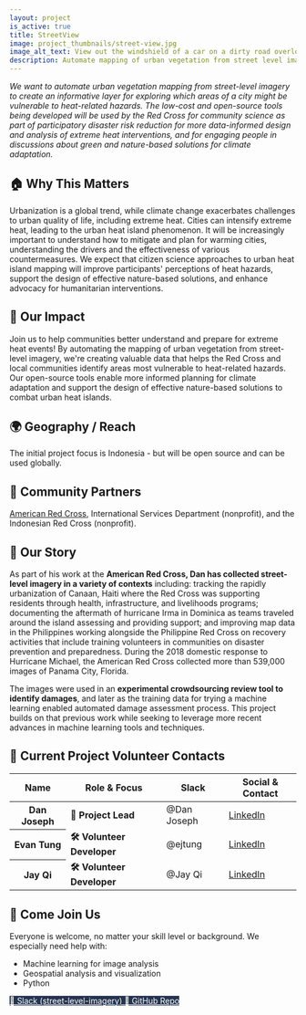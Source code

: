 ```yaml
---
layout: project
is_active: true
title: StreetView
image: project_thumbnails/street-view.jpg
image_alt_text: View out the windshield of a car on a dirty road overlooking a sprawling beige city. Visible is a Red Cross symbol on the car hood and a dash camera mounted to the windshield.
description: Automate mapping of urban vegetation from street level imagery to create a layer for exploring which areas of a city might be at greater risk during future heat waves.
---
```


<section class="bg-base-lightest padding-y-4 usa-prose maxw-none">
  <div class="grid-container usa-prose">
  <em>We want to automate urban vegetation mapping from street-level imagery to create an informative layer for exploring which areas of a city might be vulnerable to heat-related hazards. The low-cost and open-source tools being developed will be used by the Red Cross for community science as part of participatory disaster risk reduction for more data-informed design and analysis of extreme heat interventions, and for engaging people in discussions about green and nature-based solutions for climate adaptation.</em>
  </div>
</section>

<section class="padding-y-1 usa-prose maxw-none">
  <div class="grid-container">
    <h2 class="font-sans-lg">🏠 Why This Matters</h2>
    <p>Urbanization is a global trend, while climate change exacerbates challenges to urban quality of life, including extreme heat. Cities can intensify extreme heat, leading to the urban heat island phenomenon. It will be increasingly important to understand how to mitigate and plan for warming cities, understanding the drivers and the effectiveness of various countermeasures. We expect that citizen science approaches to urban heat island mapping will improve participants' perceptions of heat hazards, support the design of effective nature-based solutions, and enhance advocacy for humanitarian interventions.</p>
  </div>
</section>

<section class="padding-y-1 usa-prose maxw-none">
  <div class="grid-container">
    <h2 class="font-sans-lg">🚀 Our Impact</h2>
    <p>Join us to help communities better understand and prepare for extreme heat events! By automating the mapping of urban vegetation from street-level imagery, we're creating valuable data that helps the Red Cross and local communities identify areas most vulnerable to heat-related hazards. Our open-source tools enable more informed planning for climate adaptation and support the design of effective nature-based solutions to combat urban heat islands.</p>
  </div>
</section>

<section class="padding-y-1 usa-prose maxw-none">
  <div class="grid-container">
    <h2 class="font-sans-lg">🌍 Geography / Reach</h2>
    <p>The initial project focus is Indonesia - but will be open source and can be used globally.</p>
  </div>
</section>

<section class="padding-y-1 usa-prose maxw-none">
  <div class="grid-container">
    <h2 class="font-sans-lg">🤝 Community Partners</h2>
      <a href="https://www.redcrossblood.org/" class="usa-link usa-link--external" target="_blank" rel="noopener noreferrer"> American Red Cross</a>, International Services Department (nonprofit), and the Indonesian Red Cross (nonprofit).
  </div>
</section>

<section class="padding-y-1 usa-prose maxw-none">
  <div class="grid-container">
    <h2 class="font-sans-lg">📖 Our Story</h2>
    <p>As part of his work at the <strong>American Red Cross, Dan has collected street-level imagery in a variety of contexts</strong> including: tracking the rapidly urbanization of Canaan, Haiti where the Red Cross was supporting residents through health, infrastructure, and livelihoods programs; documenting the aftermath of hurricane Irma in Dominica as teams traveled around the island assessing and providing support; and improving map data in the Philippines working alongside the Philippine Red Cross on recovery activities that include training volunteers in communities on disaster prevention and preparedness. During the 2018 domestic response to Hurricane Michael, the American Red Cross collected more than 539,000 images of Panama City, Florida.</p>
    <p>The images were used in an <strong>experimental crowdsourcing review tool to identify damages</strong>, and later as the training data for trying a machine learning enabled automated damage assessment process. This project builds on that previous work while seeking to leverage more recent advances in machine learning tools and techniques.</p>
  </div>
</section>

<section class="padding-y-1 usa-prose maxw-none">
  <div class="grid-container">
    <h2 class="font-sans-xl margin-bottom-2">📇 Current Project Volunteer Contacts</h2>
    <table class="usa-table usa-table--striped usa-table--borderless">
      <thead>
        <tr>
          <th scope="col" class="font-sans-sm text-no-wrap">Name</th>
          <th scope="col" class="font-sans-sm text-no-wrap">Role & Focus</th>
          <th scope="col" class="font-sans-sm text-no-wrap">Slack</th>
          <th scope="col" class="font-sans-sm text-no-wrap">Social & Contact</th>
        </tr>
      </thead>
      <tbody>
        <tr>
          <th scope="row" class="text-no-wrap">Dan Joseph</th>
          <td>
            <strong>🧩 Project Lead</strong><br>
          </td>
          <td class="text-no-wrap">@Dan Joseph</td>
          <td>
            <a href="https://www.linkedin.com/in/danbjoseph/" class="usa-link usa-link--external" target="_blank" rel="noopener noreferrer">LinkedIn</a><br>
          </td>
        </tr>
        <tr>
          <th scope="row" class="text-no-wrap">Evan Tung</th>
          <td>
            <strong>🛠 Volunteer Developer</strong><br>
          </td>
          <td class="text-no-wrap">@ejtung</td>
          <td>
            <a href="https://www.linkedin.com/in/ejtung/" class="usa-link usa-link--external" target="_blank" rel="noopener noreferrer">LinkedIn</a>
          </td>
        </tr>
                <tr>
          <th scope="row" class="text-no-wrap">Jay Qi</th>
          <td>
            <strong>🛠 Volunteer Developer</strong><br>
          </td>
          <td class="text-no-wrap">@Jay Qi</td>
          <td>
            <a href="https://github.com/jayqi" class="usa-link usa-link--external" target="_blank" rel="noopener noreferrer">LinkedIn</a><br>
          </td>
        </tr>
      </tbody>
    </table>
  </div>
</section>

<section class="bg-primary-darker text-white padding-y-5 usa-prose maxw-none">
  <div class="grid-container text-white">
    <h2>👋 Come Join Us</h2>
    <p>Everyone is welcome, no matter your skill level or background. We especially need help with:</p>
    <ul class="usa-list">
      <li>Machine learning for image analysis</li>
      <li>Geospatial analysis and visualization</li>
      <li>Python</li>
    </ul>
  </div>
</section>

<section class="usa-section padding-y-4">
  <div class="grid-container">
    <div class="usa-button-group">
      <a href="https://civictechdc.slack.com/archives/C06B3AANMDH" class="usa-button" style="background-color: #253551; color: #ffffff;" target="_blank" rel="noopener noreferrer">
        💬 Slack (street-level-imagery)
      </a>
      <a href="https://github.com/AmericanRedCross/street-view-green-view/" class="usa-button" style="background-color: #253551; color: #ffffff;" target="_blank" rel="noopener noreferrer">
        🧩 GitHub Repo
      </a>
    </div>
  </div>
</section>

